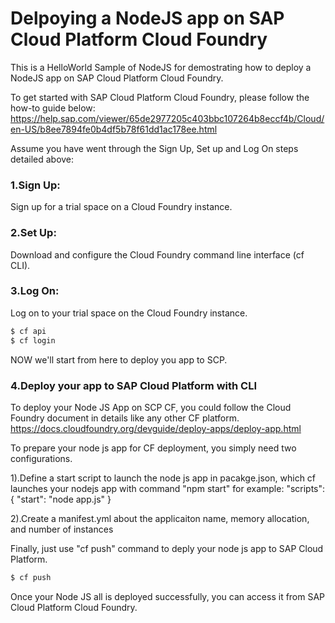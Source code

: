 # Delpoying a NodeJS app on SAP Cloud Platform Cloud Foundry
This is a HelloWorld Sample of NodeJS for demostrating how to deploy a NodeJS app on SAP Cloud Platform Cloud Foundry.

To get started with SAP Cloud Platform Cloud Foundry, please follow the how-to guide below:
https://help.sap.com/viewer/65de2977205c403bbc107264b8eccf4b/Cloud/en-US/b8ee7894fe0b4df5b78f61dd1ac178ee.html

Assume you have went through the Sign Up, Set up and Log On steps detailed above: 

### 1.Sign Up: 
Sign up for a trial space on a Cloud Foundry instance.

### 2.Set Up:
Download and configure the Cloud Foundry command line interface (cf CLI).

### 3.Log On: 
Log on to your trial space on the Cloud Foundry instance.
```sh
$ cf api
$ cf login
```
NOW we'll start from here to deploy you app to SCP.

### 4.Deploy your app to SAP Cloud Platform with CLI

To deploy your Node JS App on SCP CF, you could follow the Cloud Foundry document in details like any other CF platform.
https://docs.cloudfoundry.org/devguide/deploy-apps/deploy-app.html

To prepare your node js app for CF deployment, you simply need two configurations.

1).Define a start script to launch the node js app in pacakge.json, which cf launches your nodejs app with command "npm start"
for example:
"scripts": 
    {
        "start": "node app.js"
    }

2).Create a manifest.yml about the applicaiton name, memory allocation, and number of instances

Finally, just use "cf push" command to deply your node js app to SAP Cloud Platform.
```sh
$ cf push
```

Once your Node JS all is deployed successfully, you can access it from SAP Cloud Platform Cloud Foundry.